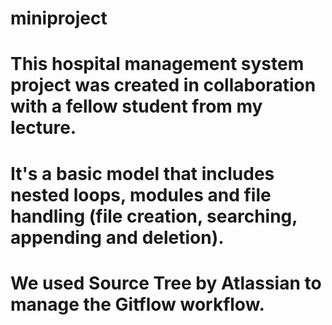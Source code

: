 # miniproject
# This hospital management system project was created in collaboration with a fellow student from my lecture.
# It's a basic model that includes nested loops, modules and file handling (file creation, searching, appending and deletion).
# We used Source Tree by Atlassian to manage the Gitflow workflow.
